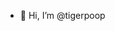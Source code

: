 - 👋 Hi, I’m @tigerpoop

<!---
tigerpoop/tigerpoop is a ✨ special ✨ repository because its `README.md` (this file) appears on your GitHub profile.
You can click the Preview link to take a look at your changes.
--->
